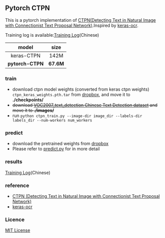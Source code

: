 ## Pytorch CTPN


This is a pytorch implementation of [CTPN(Detecting Text in Natural Image with Connectionist Text Proposal Network)](https://arxiv.org/pdf/1609.03605.pdf).Inspired by [keras-ocr](https://github.com/xiaomaxiao/keras_ocr).

Training log is available:[Training Log](./logs/training_logs.pdf)(Chinese)

|model|size|
|:--:|:--:|
|keras-CTPN|142M|
|**pytorch-CTPN**|**67.6M**|

### train
- download ctpn model weights (converted from keras ctpn weights) `ctpn_keras_weights.pth.tar` from [dropbox](https://www.dropbox.com/s/81zfc50x6g6fauz/ctpn_keras_weights.pth.tar?dl=0), and move it to **./checkpoints/**
- ~~download [VOC2007_text_detection Chinese Text Detection dataset](http://not_available_any_more_due_to_lack_of_space) and move it to **./images/**~~
- run `python ctpn_train.py --image-dir image_dir --labels-dir labels_dir --num-workers num_workers`

### predict
- download the pretrained weights from [dropbox](https://www.dropbox.com/s/r1zjw167a5lsk4l/ctpn_ep18_0.0074_0.0121_0.0195%28w-lstm%29.pth.tar?dl=0)
- Please refer to [predict.py](./ctpn_predict.py) for in more detail

### results
[Training Log](./logs/training_logs.pdf)(Chinese)

### reference
- [CTPN (Detecting Text in Natural Image with Connectionist Text Proposal Network)](https://arxiv.org/pdf/1609.03605.pdf)
- [keras-ocr](https://github.com/xiaomaxiao/keras_ocr)

### Licence
[MIT License](https://opensource.org/licenses/MIT)
